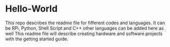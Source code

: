 # Hello-World
This repo describes the readme file for fifferent codes and languages. It can be RPi, Python, Shell Script and C++ other languages can be added here as well
This readme file will describe creating hardware and software projects with the getting started guide.

